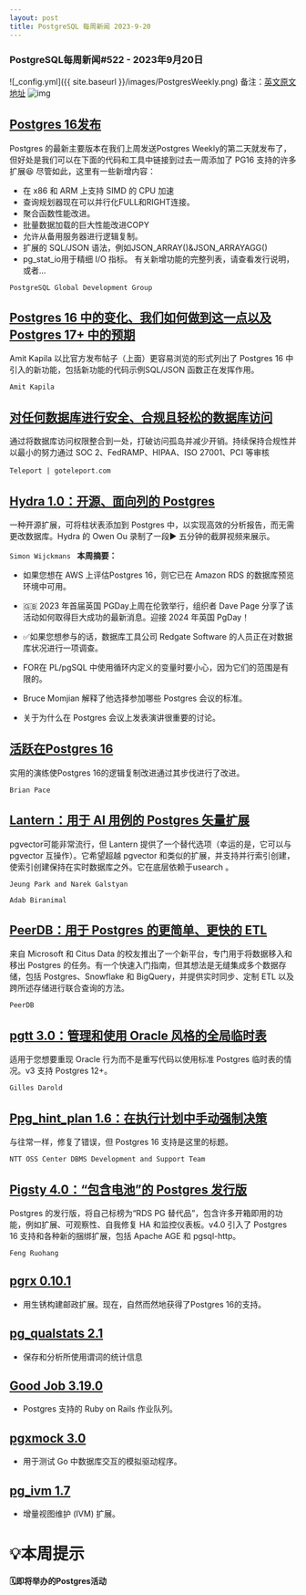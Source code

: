 ```yaml
---
layout: post
title: PostgreSQL 每周新闻 2023-9-20
---
```

### PostgreSQL每周新闻#522 - 2023年9月20日
![_config.yml]({{ site.baseurl }}/images/PostgresWeekly.png)
备注：[英文原文地址](https://postgresweekly.com/issues/522)
![img](https://res.cloudinary.com/cpress/image/upload/w_1280,e_sharpen:60,q_auto/ndome6zuagflo2fejljb.jpg)
## [Postgres 16发布](https://postgresweekly.com/link/145143/web)
Postgres 的最新主要版本在我们上周发送Postgres Weekly的第二天就发布了，但好处是我们可以在下面的代码和工具中链接到过去一周添加了 PG16 支持的许多扩展😆 尽管如此，这里有一些新增内容：

- 在 x86 和 ARM 上支持 SIMD 的 CPU 加速
- 查询规划器现在可以并行化FULL和RIGHT连接。
- 聚合函数性能改进。
- 批量数据加载的巨大性能改进COPY
- 允许从备用服务器进行逻辑复制。
- 扩展的 SQL/JSON 语法，例如JSON_ARRAY()&JSON_ARRAYAGG()
- pg_stat_io用于精细 I/O 指标。
有关新增功能的完整列表，请查看发行说明，或者...

`PostgreSQL Global Development Group `
## [Postgres 16 中的变化、我们如何做到这一点以及 Postgres 17+ 中的预期](https://postgresweekly.com/link/145146/web)
Amit Kapila 以比官方发布帖子（上面）更容易浏览的形式列出了 Postgres 16 中引入的新功能，包括新功能的代码示例SQL/JSON 函数正在发挥作用。


`Amit Kapila `
## [对任何数据库进行安全、合规且轻松的数据库访问](https://postgresweekly.com/link/145142/web)
通过将数据库访问权限整合到一处，打破访问孤岛并减少开销。持续保持合规性并以最小的努力通过 SOC 2、FedRAMP、HIPAA、ISO 27001、PCI 等审核


`Teleport | goteleport․com `
## [Hydra 1.0：开源、面向列的 Postgres](https://postgresweekly.com/link/145147/web)
一种开源扩展，可将柱状表添加到 Postgres 中，以实现高效的分析报告，而无需更改数据库。Hydra 的 Owen Ou 录制了一段▶️ 五分钟的截屏视频来展示。


`Simon Wijckmans `
**本周摘要：**
*   如果您想在 AWS 上评估Postgres 16，则它已在 Amazon RDS 的数据库预览环境中可用。


*   🇬🇧 2023 年首届英国 PGDay上周在伦敦举行，组织者 Dave Page 分享了该活动如何取得巨大成功的最新消息。迎接 2024 年英国 PgDay！


*   ✅如果您想参与的话，数据库工具公司 Redgate Software 的人员正在对数据库状况进行一项调查。


*   FOR在 PL/pgSQL 中使用循环内定义的变量时要小心，因为它们的范围是有限的。


*   Bruce Momjian 解释了他选择参加哪些 Postgres 会议的标准。


*   关于为什么在 Postgres 会议上发表演讲很重要的讨论。


## [活跃在Postgres 16](https://postgresweekly.com/link/145156/web)
实用的演练使Postgres 16的逻辑复制改进通过其步伐进行了改进。


`Brian Pace `
## [Lantern：用于 AI 用例的 Postgres 矢量扩展](https://postgresweekly.com/link/145158/web)
pgvector可能非常流行，但 Lantern 提供了一个替代选项（幸运的是，它可以与 pgvector 互操作）。它希望超越 pgvector 和类似的扩展，并支持并行索引创建，使索引创建保持在实时数据库之外。它在底层依赖于usearch 。


`Jeung Park and Narek Galstyan `


`Adab Biranimal`
## [PeerDB：用于 Postgres 的更简单、更快的 ETL](https://postgresweekly.com/link/145162/web)
来自 Microsoft 和 Citus Data 的校友推出了一个新平台，专门用于将数据移入和移出 Postgres 的任务。有一个快速入门指南，但其想法是无缝集成多个数据存储，包括 Postgres、Snowflake 和 BigQuery，并提供实时同步、定制 ETL 以及跨所述存储进行联合查询的方法。


`PeerDB `
## [pgtt 3.0：管理和使用 Oracle 风格的全局临时表](https://postgresweekly.com/link/145164/web)
适用于您想要重现 Oracle 行为而不是重写代码以使用标准 Postgres 临时表的情况。v3 支持 Postgres 12+。


`Gilles Darold `
## [Ppg_hint_plan 1.6：在执行计划中手动强制决策](https://postgresweekly.com/link/145165/web)
与往常一样，修复了错误，但 Postgres 16 支持是这里的标题。


`NTT OSS Center DBMS Development and Support Team `
## [Pigsty 4.0：“包含电池”的 Postgres 发行版](https://postgresweekly.com/link/145166/web)
Postgres 的发行版，将自己标榜为“RDS PG 替代品”，包含许多开箱即用的功能，例如扩展、可观察性、自我修复 HA 和监控仪表板。v4.0 引入了 Postgres 16 支持和各种新的捆绑扩展，包括 Apache AGE 和 pgsql-http。


`Feng Ruohang `
## [pgrx 0.10.1](https://postgresweekly.com/link/145167/web)
 - 用生锈构建邮政扩展。现在，自然而然地获得了Postgres 16的支持。


## [pg_qualstats 2.1](https://postgresweekly.com/link/145168/web)
 - 保存和分析所使用谓词的统计信息


## [Good Job 3.19.0](https://postgresweekly.com/link/145169/web)
 - Postgres 支持的 Ruby on Rails 作业队列。


## [pgxmock 3.0](https://postgresweekly.com/link/145170/web)
 - 用于测试 Go 中数据库交互的模拟驱动程序。


## [pg_ivm 1.7](https://postgresweekly.com/link/145171/web)
 - 增量视图维护 (IVM) 扩展。


# 💡本周提示


**🗓即将举办的Postgres活动**

